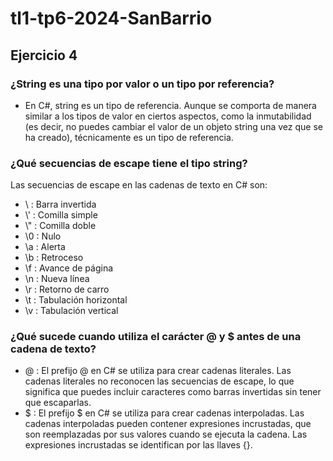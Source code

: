 # tl1-tp6-2024-SanBarrio
## Ejercicio 4
### ¿String es una tipo por valor o un tipo por referencia?
- En C#, string es un tipo de referencia. Aunque se comporta de manera similar a los tipos de valor en ciertos aspectos, como la inmutabilidad (es decir, no puedes cambiar el valor de un objeto string una vez que se ha creado), técnicamente es un tipo de referencia.

### ¿Qué secuencias de escape tiene el tipo string?
Las secuencias de escape en las cadenas de texto en C# son:
- \\ : Barra invertida
- \\' : Comilla simple
- \\" : Comilla doble
- \\0 : Nulo
- \\a : Alerta
- \\b : Retroceso
- \\f : Avance de página
- \\n : Nueva línea
- \\r : Retorno de carro
- \\t : Tabulación horizontal
- \\v : Tabulación vertical

### ¿Qué sucede cuando utiliza el carácter @ y $ antes de una cadena de texto?
- @ : El prefijo @ en C# se utiliza para crear cadenas literales. Las cadenas literales no reconocen las secuencias de escape, lo que significa que puedes incluir caracteres como barras invertidas sin tener que escaparlas.
- $ : El prefijo $ en C# se utiliza para crear cadenas interpoladas. Las cadenas interpoladas pueden contener expresiones incrustadas, que son reemplazadas por sus valores cuando se ejecuta la cadena. Las expresiones incrustadas se identifican por las llaves {}.